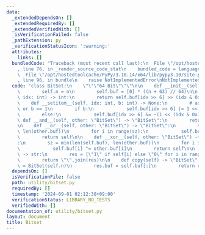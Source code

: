 ```yaml
---
data:
  _extendedDependsOn: []
  _extendedRequiredBy: []
  _extendedVerifiedWith: []
  _isVerificationFailed: false
  _pathExtension: py
  _verificationStatusIcon: ':warning:'
  attributes:
    links: []
  bundledCode: "Traceback (most recent call last):\n  File \"/opt/hostedtoolcache/PyPy/3.10.14/x64/lib/pypy3.10/site-packages/onlinejudge_verify/documentation/build.py\"\
    , line 76, in _render_source_code_stat\n    bundled_code = language.bundle(\n\
    \  File \"/opt/hostedtoolcache/PyPy/3.10.14/x64/lib/pypy3.10/site-packages/onlinejudge_verify/languages/python.py\"\
    , line 96, in bundle\n    raise NotImplementedError\nNotImplementedError\n"
  code: "class BitSet:\n    \"\"\"64 Bit\"\"\"\n\n    def __init__(self, n: int):\n\
    \        self.n = n\n        self.buf = [0] * ((n + 63) // 64)\n\n    def __getitem__(self,\
    \ idx: int) -> int:\n        return self.buf[idx >> 6] >> (idx & 0x3F) & 1\n\n\
    \    def __setitem__(self, idx: int, b: int) -> None:\n        # assert b == 0\
    \ or b == 1\n        if b:\n            self.buf[idx >> 6] |= 1 << (idx & 0x3F)\n\
    \        else:\n            self.buf[idx >> 6] &= ~(1 << (idx & 0x3F))\n\n   \
    \ def __and__(self, other: \"BitSet\") -> \"BitSet\":\n        return self.__xor__(other)\n\
    \n    def __or__(self, other: \"BitSet\") -> \"BitSet\":\n        sz = min(len(self.buf),\
    \ len(other.buf))\n        for i in range(sz):\n            self.buf[i] |= other.buf[i]\n\
    \        return self\n\n    def __xor__(self, other: \"BitSet\") -> \"BitSet\"\
    :\n        sz = min(len(self.buf), len(other.buf))\n        for i in range(sz):\n\
    \            self.buf[i] ^= other.buf[i]\n        return self\n\n    def tostr(self)\
    \ -> str:\n        res = [\"1\" if self[i] else \"0\" for i in range(self.n)]\n\
    \        return \"\".join(res)\n\n    def copy(self) -> \"BitSet\":\n        res\
    \ = BitSet(self.n)\n        res.buf = self.buf[:]\n        return res\n"
  dependsOn: []
  isVerificationFile: false
  path: utility/bitset.py
  requiredBy: []
  timestamp: '2024-09-01 02:12:38+09:00'
  verificationStatus: LIBRARY_NO_TESTS
  verifiedWith: []
documentation_of: utility/bitset.py
layout: document
title: Bitset
---
```

